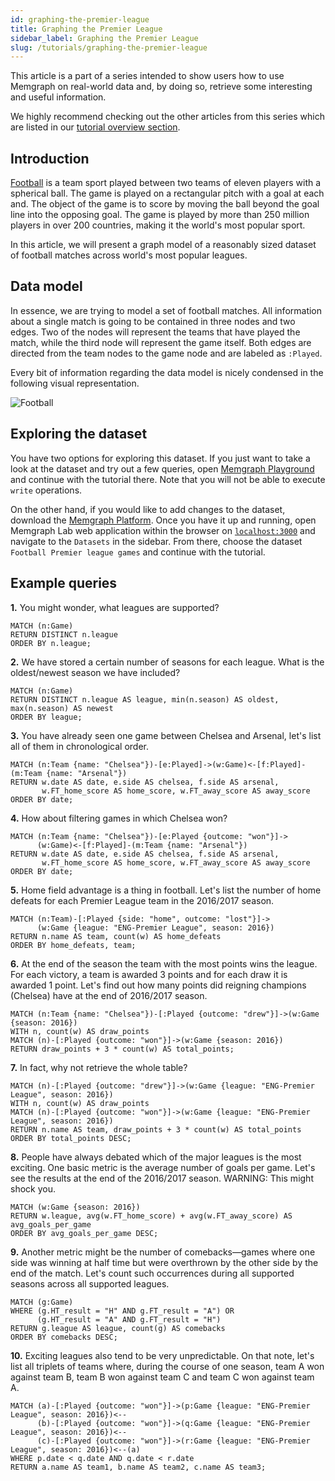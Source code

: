 ```yaml
---
id: graphing-the-premier-league
title: Graphing the Premier League
sidebar_label: Graphing the Premier League
slug: /tutorials/graphing-the-premier-league
---
```


This article is a part of a series intended to show users how to use Memgraph on
real-world data and, by doing so, retrieve some interesting and useful
information.

We highly recommend checking out the other articles from this series which are
listed in our [tutorial overview section](/tutorials/overview.md).

## Introduction

[Football](https://en.wikipedia.org/wiki/Association_football) is a team sport
played between two teams of eleven players with a spherical ball. The game is
played on a rectangular pitch with a goal at each and. The object of the game is
to score by moving the ball beyond the goal line into the opposing goal. The
game is played by more than 250 million players in over 200 countries, making it
the world's most popular sport.

In this article, we will present a graph model of a reasonably sized dataset of
football matches across world's most popular leagues.

## Data model

In essence, we are trying to model a set of football matches. All information
about a single match is going to be contained in three nodes and two edges. Two
of the nodes will represent the teams that have played the match, while the
third node will represent the game itself. Both edges are directed from the team
nodes to the game node and are labeled as `:Played`.

Every bit of information regarding the data model is nicely condensed in the
following visual representation.

![Football](../../data/football_metagraph.png)

## Exploring the dataset

You have two options for exploring this dataset. If you just want to take a look
at the dataset and try out a few queries, open [Memgraph
Playground](https://playground.memgraph.com/sandbox/football-premier-league) and
continue with the tutorial there. Note that you will not be able to execute
`write` operations.

On the other hand, if you would like to add changes to the dataset, download the
[Memgraph Platform](https://memgraph.com/download#memgraph-platform). Once you
have it up and running, open Memgraph Lab web application within the browser on
[`localhost:3000`](http://localhost:3000) and navigate to the `Datasets` in the
sidebar. From there, choose the dataset `Football Premier league games` and
continue with the tutorial.

## Example queries

**1\.** You might wonder, what leagues are supported?

```cypher
MATCH (n:Game)
RETURN DISTINCT n.league
ORDER BY n.league;
```

**2\.** We have stored a certain number of seasons for each league. What is the
oldest/newest season we have included?

```cypher
MATCH (n:Game)
RETURN DISTINCT n.league AS league, min(n.season) AS oldest, max(n.season) AS newest
ORDER BY league;
```

**3\.** You have already seen one game between Chelsea and Arsenal, let's list
all of them in chronological order.

```cypher
MATCH (n:Team {name: "Chelsea"})-[e:Played]->(w:Game)<-[f:Played]-(m:Team {name: "Arsenal"})
RETURN w.date AS date, e.side AS chelsea, f.side AS arsenal,
       w.FT_home_score AS home_score, w.FT_away_score AS away_score
ORDER BY date;
```

**4\.** How about filtering games in which Chelsea won?

```cypher
MATCH (n:Team {name: "Chelsea"})-[e:Played {outcome: "won"}]->
      (w:Game)<-[f:Played]-(m:Team {name: "Arsenal"})
RETURN w.date AS date, e.side AS chelsea, f.side AS arsenal,
       w.FT_home_score AS home_score, w.FT_away_score AS away_score
ORDER BY date;
```

**5\.** Home field advantage is a thing in football. Let's list the number of
home defeats for each Premier League team in the 2016/2017 season.

```cypher
MATCH (n:Team)-[:Played {side: "home", outcome: "lost"}]->
      (w:Game {league: "ENG-Premier League", season: 2016})
RETURN n.name AS team, count(w) AS home_defeats
ORDER BY home_defeats, team;
```

**6\.** At the end of the season the team with the most points wins the league.
For each victory, a team is awarded 3 points and for each draw it is awarded 1
point. Let's find out how many points did reigning champions (Chelsea) have at
the end of 2016/2017 season.

```cypher
MATCH (n:Team {name: "Chelsea"})-[:Played {outcome: "drew"}]->(w:Game {season: 2016})
WITH n, count(w) AS draw_points
MATCH (n)-[:Played {outcome: "won"}]->(w:Game {season: 2016})
RETURN draw_points + 3 * count(w) AS total_points;
```

**7\.** In fact, why not retrieve the whole table?

```cypher
MATCH (n)-[:Played {outcome: "drew"}]->(w:Game {league: "ENG-Premier League", season: 2016})
WITH n, count(w) AS draw_points
MATCH (n)-[:Played {outcome: "won"}]->(w:Game {league: "ENG-Premier League", season: 2016})
RETURN n.name AS team, draw_points + 3 * count(w) AS total_points
ORDER BY total_points DESC;
```

**8\.** People have always debated which of the major leagues is the most
exciting. One basic metric is the average number of goals per game. Let's see
the results at the end of the 2016/2017 season. WARNING: This might shock you.

```cypher
MATCH (w:Game {season: 2016})
RETURN w.league, avg(w.FT_home_score) + avg(w.FT_away_score) AS avg_goals_per_game
ORDER BY avg_goals_per_game DESC;
```

**9\.** Another metric might be the number of comebacks&mdash;games where one
side was winning at half time but were overthrown by the other side by the end
of the match. Let's count such occurrences during all supported seasons across
all supported leagues.

```cypher
MATCH (g:Game)
WHERE (g.HT_result = "H" AND g.FT_result = "A") OR
      (g.HT_result = "A" AND g.FT_result = "H")
RETURN g.league AS league, count(g) AS comebacks
ORDER BY comebacks DESC;
```

**10\.** Exciting leagues also tend to be very unpredictable. On that note,
let's list all triplets of teams where, during the course of one season, team A
won against team B, team B won against team C and team C won against team A.

```cypher
MATCH (a)-[:Played {outcome: "won"}]->(p:Game {league: "ENG-Premier League", season: 2016})<--
      (b)-[:Played {outcome: "won"}]->(q:Game {league: "ENG-Premier League", season: 2016})<--
      (c)-[:Played {outcome: "won"}]->(r:Game {league: "ENG-Premier League", season: 2016})<--(a)
WHERE p.date < q.date AND q.date < r.date
RETURN a.name AS team1, b.name AS team2, c.name AS team3;
```
